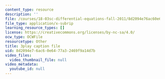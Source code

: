 ```yaml
---
content_type: resource
description: ''
file: /courses/18-03sc-differential-equations-fall-2011/8d2094e76ac60e6477a32469f9a14d7b_xWa5_OXI6VM.srt
file_type: application/x-subrip
learning_resource_types: []
license: https://creativecommons.org/licenses/by-nc-sa/4.0/
ocw_type: OCWFile
resourcetype: Other
title: 3play caption file
uid: 8d2094e7-6ac6-0e64-77a3-2469f9a14d7b
video_files:
  video_thumbnail_file: null
video_metadata:
  youtube_id: null
---
```

